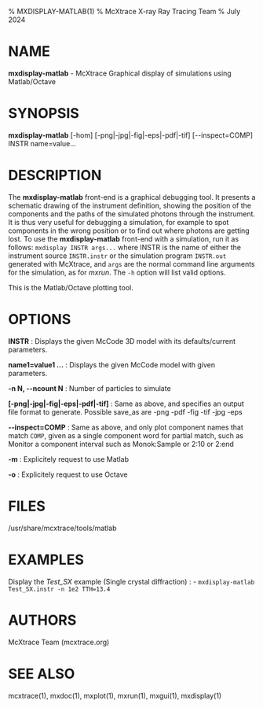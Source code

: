 % MXDISPLAY-MATLAB(1)
% McXtrace X-ray Ray Tracing Team
% July 2024

# NAME

**mxdisplay-matlab** - McXtrace Graphical display of simulations using Matlab/Octave

# SYNOPSIS

**mxdisplay-matlab** [-hom] [-png|-jpg|-fig|-eps|-pdf|-tif] [--inspect=COMP] INSTR name=value...

# DESCRIPTION

The **mxdisplay-matlab** front-end is a graphical debugging tool. It presents a
schematic drawing of the instrument definition, showing the position of the
components and the paths of the simulated photons through the instrument. It is
thus very useful for debugging a simulation, for example to spot components in
the wrong position or to find out where photons are getting lost. To use the
**mxdisplay-matlab** front-end with a simulation, run it as follows: 
`mxdisplay INSTR args...` where INSTR is the name of either the instrument 
source `INSTR.instr` or the simulation program `INSTR.out` generated with
McXtrace, and `args` are the normal command line arguments for the simulation,
as for *mxrun*. The `-h` option will list valid options.

This is the Matlab/Octave plotting tool.

# OPTIONS

**INSTR**
:   Displays the given McCode 3D model with its defaults/current parameters.

**name1=value1 ...**
:   Displays the given McCode model with given parameters.

**-n N, --ncount N**
:   Number of particles to simulate

**[-png|-jpg|-fig|-eps|-pdf|-tif]**
:   Same  as above, and specifies an output file format to generate.
    Possible save_as are -png -pdf -fig -tif -jpg -eps

**--inspect=COMP**
:   Same as above, and only plot component names that match `COMP`, given as
    a  single  component  word  for partial match, such as Monitor a
    component interval such as Monok:Sample or 2:10 or 2:end

**-m**
:   Explicitely request to use Matlab

**-o**
:   Explicitely request to use Octave

# FILES

/usr/share/mcxtrace/tools/matlab

# EXAMPLES

Display the *Test_SX* example (Single crystal diffraction)
:   - `mxdisplay-matlab Test_SX.instr -n 1e2 TTH=13.4`

# AUTHORS

McXtrace Team (mcxtrace.org)

# SEE ALSO

mcxtrace(1), mxdoc(1), mxplot(1), mxrun(1), mxgui(1), mxdisplay(1)

